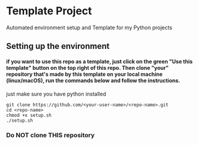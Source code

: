 # Template Project
Automated environment setup and Template for my Python projects

## Setting up the environment
#### if you want to use this repo as a template, just click on the green "Use this template" button on the top right of this repo. Then clone "your" repository that's made by this template on your local machine (linux/macOS), run the commands below and follow the instructions.
just make sure you have python installed
```
git clone https://github.com/<your-user-name>/<repo-name>.git
cd <repo-name>
chmod +x setup.sh
./setup.sh
```
### Do NOT clone THIS repository
